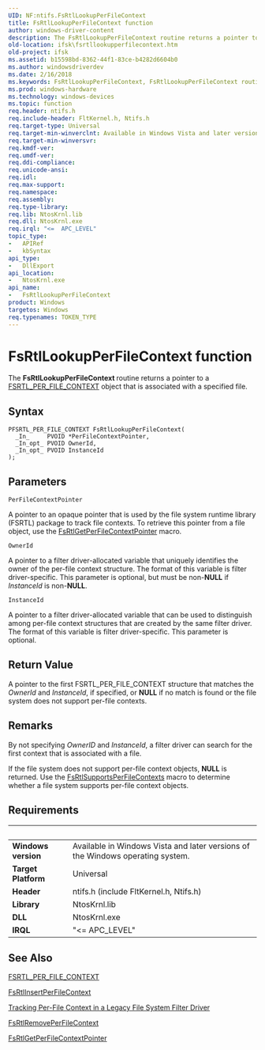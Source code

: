```yaml
---
UID: NF:ntifs.FsRtlLookupPerFileContext
title: FsRtlLookupPerFileContext function
author: windows-driver-content
description: The FsRtlLookupPerFileContext routine returns a pointer to a FSRTL_PER_FILE_CONTEXT object that is associated with a specified file.
old-location: ifsk\fsrtllookupperfilecontext.htm
old-project: ifsk
ms.assetid: b15598bd-8362-44f1-83ce-b4282d6604b0
ms.author: windowsdriverdev
ms.date: 2/16/2018
ms.keywords: FsRtlLookupPerFileContext, FsRtlLookupPerFileContext routine [Installable File System Drivers], fsrtlref_ab859bb7-ea43-4d55-ab37-feebddd270ff.xml, ifsk.fsrtllookupperfilecontext, ntifs/FsRtlLookupPerFileContext
ms.prod: windows-hardware
ms.technology: windows-devices
ms.topic: function
req.header: ntifs.h
req.include-header: FltKernel.h, Ntifs.h
req.target-type: Universal
req.target-min-winverclnt: Available in Windows Vista and later versions of the Windows operating system.
req.target-min-winversvr: 
req.kmdf-ver: 
req.umdf-ver: 
req.ddi-compliance: 
req.unicode-ansi: 
req.idl: 
req.max-support: 
req.namespace: 
req.assembly: 
req.type-library: 
req.lib: NtosKrnl.lib
req.dll: NtosKrnl.exe
req.irql: "<=  APC_LEVEL"
topic_type:
-	APIRef
-	kbSyntax
api_type:
-	DllExport
api_location:
-	NtosKrnl.exe
api_name:
-	FsRtlLookupPerFileContext
product: Windows
targetos: Windows
req.typenames: TOKEN_TYPE
---
```



# FsRtlLookupPerFileContext function
The <b>FsRtlLookupPerFileContext </b>routine returns a pointer to a <a href="..\ntifs\ns-ntifs-_fsrtl_per_file_context.md">FSRTL_PER_FILE_CONTEXT</a> object that is associated with a specified file.

## Syntax

````
PFSRTL_PER_FILE_CONTEXT FsRtlLookupPerFileContext(
  _In_     PVOID *PerFileContextPointer,
  _In_opt_ PVOID OwnerId,
  _In_opt_ PVOID InstanceId
);
````

## Parameters

`PerFileContextPointer`

A pointer to an opaque pointer that is used by the file system runtime library (FSRTL) package to track file contexts. To retrieve this pointer from a file object, use the <a href="https://msdn.microsoft.com/library/windows/hardware/ff546051">FsRtlGetPerFileContextPointer</a> macro.

`OwnerId`

A pointer to a filter driver-allocated variable that uniquely identifies the owner of the per-file context structure.  The format of this variable is filter driver-specific. This parameter is optional, but must be non-<b>NULL</b> if <i>InstanceId</i> is non-<b>NULL</b>.

`InstanceId`

A pointer to a filter driver-allocated variable that can be used to distinguish among per-file context structures that are created by the same filter driver. The format of this variable is filter driver-specific. This parameter is optional.


## Return Value

A pointer to the first FSRTL_PER_FILE_CONTEXT structure that matches the <i>OwnerId</i>  and <i>InstanceId</i>, if specified, or <b>NULL</b> if no match is found or the file system does not support per-file contexts.

## Remarks

By not specifying <i>OwnerID</i> and <i>InstanceId</i>, a filter driver can search for the first context that is associated with a file.  

If the file system does not support per-file context objects, <b>NULL</b> is returned. Use the <a href="..\ntifs\nf-ntifs-fsrtlsupportsperfilecontexts.md">FsRtlSupportsPerFileContexts</a> macro to determine whether a file system supports per-file context objects.

## Requirements
| &nbsp; | &nbsp; |
| ---- |:---- |
| **Windows version** | Available in Windows Vista and later versions of the Windows operating system.  |
| **Target Platform** | Universal |
| **Header** | ntifs.h (include FltKernel.h, Ntifs.h) |
| **Library** | NtosKrnl.lib |
| **DLL** | NtosKrnl.exe |
| **IRQL** | "<=  APC_LEVEL" |

## See Also

<a href="..\ntifs\ns-ntifs-_fsrtl_per_file_context.md">FSRTL_PER_FILE_CONTEXT</a>



<a href="..\ntifs\nf-ntifs-fsrtlinsertperfilecontext.md">FsRtlInsertPerFileContext</a>



<a href="https://msdn.microsoft.com/6be3ff10-47e4-47f5-8f15-88a80a16f451">Tracking Per-File Context in a Legacy File System Filter Driver</a>



<a href="..\ntifs\nf-ntifs-fsrtlremoveperfilecontext.md">FsRtlRemovePerFileContext</a>



<a href="https://msdn.microsoft.com/library/windows/hardware/ff546051">FsRtlGetPerFileContextPointer</a>